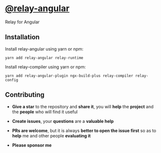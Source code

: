 # [@relay-angular](https://github.com/morrys/relay-angular)

Relay for Angular 

## Installation

Install relay-angular using yarn or npm:

```
yarn add relay-angular relay-runtime
```

Install relay-compiler using yarn or npm:

```
yarn add relay-angular-plugin ngx-build-plus relay-compiler relay-config
```

## Contributing

* **Give a star** to the repository and **share it**, you will **help** the **project** and the **people** who will find it useful

* **Create issues**, your **questions** are a **valuable help**

* **PRs are welcome**, but it is always **better to open the issue first** so as to **help** me and other people **evaluating it**

* **Please sponsor me**
